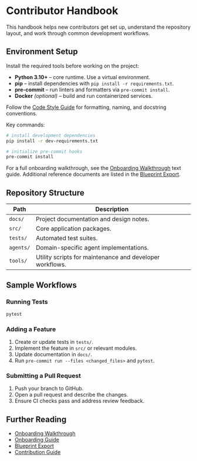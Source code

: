 # Contributor Handbook

This handbook helps new contributors get set up, understand the repository layout, and work through common development workflows.

## Environment Setup

Install the required tools before working on the project:

- **Python 3.10+** – core runtime. Use a virtual environment.
- **pip** – install dependencies with `pip install -r requirements.txt`.
- **pre-commit** – run linters and formatters via `pre-commit install`.
- **Docker** *(optional)* – build and run containerized services.

Follow the [Code Style Guide](../CODE_STYLE.md) for formatting,
naming, and docstring conventions.

Key commands:

```bash
# install development dependencies
pip install -r dev-requirements.txt

# initialize pre-commit hooks
pre-commit install
```

For a full onboarding walkthrough, see the [Onboarding Walkthrough](onboarding_walkthrough.md) text guide. Additional reference documents are listed in the [Blueprint Export](BLUEPRINT_EXPORT.md).

## Repository Structure

| Path | Description |
|------|-------------|
| `docs/` | Project documentation and design notes. |
| `src/` | Core application packages. |
| `tests/` | Automated test suites. |
| `agents/` | Domain-specific agent implementations. |
| `tools/` | Utility scripts for maintenance and developer workflows. |

## Sample Workflows

### Running Tests

```bash
pytest
```

### Adding a Feature

1. Create or update tests in `tests/`.
2. Implement the feature in `src/` or relevant modules.
3. Update documentation in `docs/`.
4. Run `pre-commit run --files <changed_files>` and `pytest`.

### Submitting a Pull Request

1. Push your branch to GitHub.
2. Open a pull request and describe the changes.
3. Ensure CI checks pass and address review feedback.

## Further Reading

- [Onboarding Walkthrough](onboarding_walkthrough.md)
- [Onboarding Guide](onboarding_guide.md)
- [Blueprint Export](BLUEPRINT_EXPORT.md)
- [Contribution Guide](contribution_guide.md)
